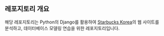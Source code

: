 ## 레포지토리 개요

해당 레포지토리는 Python의 Django를 활용하여 [Starbucks Korea](https://www.starbucks.co.kr/index.do)의 웹 사이트를 분석하고, 데이터베이스 모델링 연습을 위한 레포지토리입니다.
